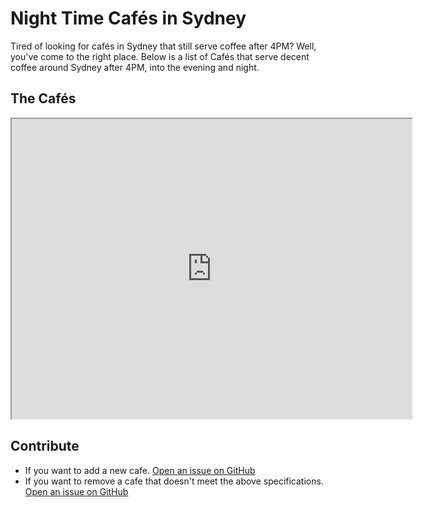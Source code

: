 # Night Time Cafés in Sydney
Tired of looking for cafés in Sydney that still serve coffee after 4PM? Well, you've come to the right place. Below is a list of Cafés that serve decent coffee around Sydney after 4PM, into the evening and night.

## The Cafés
<iframe markdown="0" src="https://www.google.com/maps/d/u/0/embed?mid=1httdxLB3S-7cvbWAngMDmnEFVjMb2zUQ" width="640" height="480"></iframe>

## Contribute
- If you want to add a new cafe. [Open an issue on GitHub](https://github.com/RaphHaddad/night-cafe-sydney/issues/new?assignees=&labels=&template=new-cafe.md&title=New+Cafe)
- If you want to remove a cafe that doesn't meet the above specifications. [Open an issue on GitHub](https://github.com/RaphHaddad/night-cafe-sydney/issues/new?assignees=&labels=&template=remove-a-cafe.md&title=Remove+a+Cafe)
